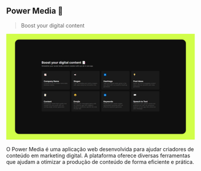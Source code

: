 ## Power Media 📑
> Boost your digital content

![preview](https://raw.githubusercontent.com/trindadematheus/power-media/main/preview.png)

O Power Media é uma aplicação web desenvolvida para ajudar criadores de conteúdo em marketing digital. A plataforma oferece diversas ferramentas que ajudam a otimizar a produção de conteúdo de forma eficiente e prática.
